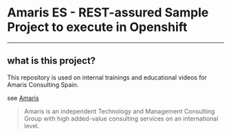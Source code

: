 # Amaris ES - REST-assured Sample Project to execute in Openshift

----
## what is this project?
This repository is used on internal trainings and educational videos for Amaris Consulting Spain.

see [Amaris](https://amaris.com/)

> Amaris is an independent Technology and Management Consulting Group with high added-value consulting services on an international level.